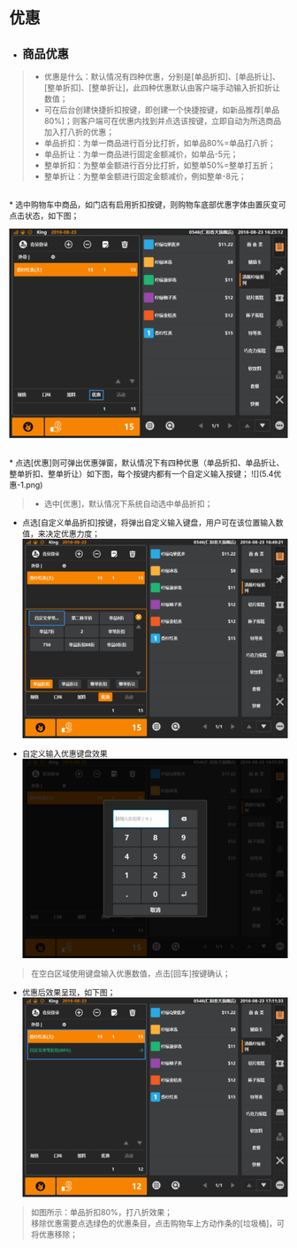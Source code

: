 # 优惠  

* ## 商品优惠  
> * 优惠是什么：默认情况有四种优惠，分别是[单品折扣]、[单品折让]、[整单折扣]、[整单折让]，此四种优惠默认由客户端手动输入折扣折让数值；  
> * 可在后台创建快捷折扣按键，即创建一个快捷按键，如新品推荐[单品80%]；则客户端可在优惠内找到并点选该按键，立即自动为所选商品加入打八折的优惠；
> * 单品折扣：为单一商品进行百分比打折，如单品80%=单品打八折；
> * 单品折让：为单一商品进行固定金额减价，如单品-5元；
> * 整单折扣：为整单金额进行百分比打折，如整单50%=整单打五折；
> * 整单折让：为整单金额进行固定金额减价，例如整单-8元；

<br />
* 选中购物车中商品，如门店有启用折扣按键，则购物车底部优惠字体由置灰变可点击状态，如下图；  
  
![](5.4优惠.png)  
  
    
  
  <br />
* 点选[优惠]则可弹出优惠弹窗，默认情况下有四种优惠（单品折扣、单品折让、整单折扣、整单折让）如下图，每个按键内都有一个自定义输入按键；
![](5.4优惠-1.png)  
  
> * 选中[优惠]，默认情况下系统自动选中单品折扣；  

* 点选[自定义单品折扣]按键，将弹出自定义输入键盘，用户可在该位置输入数值，来决定优惠力度；
![](5.4优惠-3.png)  

* 自定义输入优惠键盘效果  
![](5.4优惠-4.png)  
> 在空白区域使用键盘输入优惠数值，点击[回车]按键确认；  

* 优惠后效果呈现，如下图；  
![](5.4优惠-5.png)  
> 如图所示：单品折扣80%，打八折效果；  
> 移除优惠需要点选绿色的优惠条目，点击购物车上方动作条的[垃圾桶]，可将优惠移除；